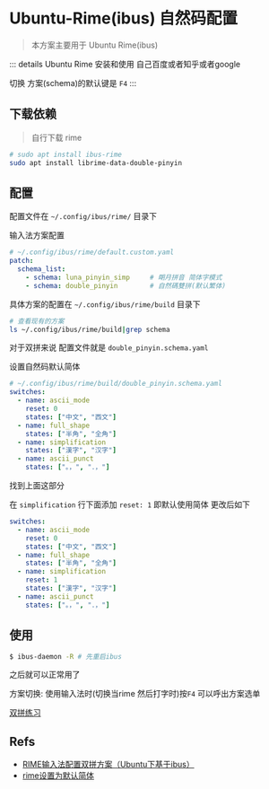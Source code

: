 # Ubuntu-Rime(ibus) 自然码配置

> 本方案主要用于 Ubuntu Rime(ibus)

::: details Ubuntu Rime 安装和使用
自己百度或者知乎或者google

切换 方案(schema)的默认键是 `F4`
:::

## 下载依赖

> 自行下载 rime

```bash
# sudo apt install ibus-rime
sudo apt install librime-data-double-pinyin
```

## 配置

配置文件在 `~/.config/ibus/rime/` 目录下

输入法方案配置

```yml
# ~/.config/ibus/rime/default.custom.yaml
patch:
  schema_list:
    - schema: luna_pinyin_simp     # 朙月拼音 简体字模式
    - schema: double_pinyin        # 自然碼雙拼(默认繁体)
```

具体方案的配置在 `~/.config/ibus/rime/build` 目录下
```bash
# 查看现有的方案
ls ~/.config/ibus/rime/build|grep schema
```

对于双拼来说 配置文件就是 `double_pinyin.schema.yaml`

设置自然码默认简体
```yml
# ~/.config/ibus/rime/build/double_pinyin.schema.yaml
switches:
  - name: ascii_mode
    reset: 0
    states: ["中文", "西文"]
  - name: full_shape
    states: ["半角", "全角"]
  - name: simplification
    states: ["漢字", "汉字"]
  - name: ascii_punct
    states: ["。，", "．，"]
```
找到上面这部分

在 `simplification` 行下面添加 `reset: 1` 即默认使用简体 更改后如下

```yml
switches:
  - name: ascii_mode
    reset: 0
    states: ["中文", "西文"]
  - name: full_shape
    states: ["半角", "全角"]
  - name: simplification
    reset: 1
    states: ["漢字", "汉字"]
  - name: ascii_punct
    states: ["。，", "．，"]
```

## 使用

```bash
$ ibus-daemon -R # 先重启ibus
```

之后就可以正常用了

方案切换: 使用输入法时(切换当rime 然后打字时)按`F4` 可以呼出方案选单

[双拼练习](https://api.ihint.me/shuang/)

## Refs

- [RIME输入法配置双拼方案（Ubuntu下基于ibus）](https://blog.csdn.net/momo1938/article/details/107013949)
- [rime设置为默认简体](https://blog.csdn.net/chougu3652/article/details/100656237)